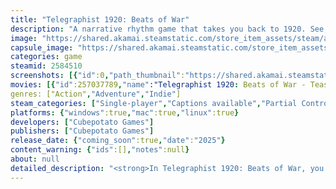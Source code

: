 ```yaml
---
title: "Telegraphist 1920: Beats of War"
description: "A narrative rhythm game that takes you back to 1920. See, hear and feel the Battle of Warsaw from a novel perspective - a war telegraphist, the crucial bond between soldiers and commanders."
image: "https://shared.akamai.steamstatic.com/store_item_assets/steam/apps/2584510/header.jpg?t=1732585687"
capsule_image: "https://shared.akamai.steamstatic.com/store_item_assets/steam/apps/2584510/acdf756598baea48cc4ce12191074b0cd4201c17/capsule_231x87.jpg?t=1732585687"
categories: game
steamid: 2584510
screenshots: [{"id":0,"path_thumbnail":"https://shared.akamai.steamstatic.com/store_item_assets/steam/apps/2584510/ss_6b05d9c3fa1d7fe6cc88826949d2ef1aed970cf8.600x338.jpg?t=1732585687","path_full":"https://shared.akamai.steamstatic.com/store_item_assets/steam/apps/2584510/ss_6b05d9c3fa1d7fe6cc88826949d2ef1aed970cf8.1920x1080.jpg?t=1732585687"},{"id":1,"path_thumbnail":"https://shared.akamai.steamstatic.com/store_item_assets/steam/apps/2584510/ss_7f99afb64056f86f5cb8d482bbd835b789043593.600x338.jpg?t=1732585687","path_full":"https://shared.akamai.steamstatic.com/store_item_assets/steam/apps/2584510/ss_7f99afb64056f86f5cb8d482bbd835b789043593.1920x1080.jpg?t=1732585687"},{"id":2,"path_thumbnail":"https://shared.akamai.steamstatic.com/store_item_assets/steam/apps/2584510/ss_ae6506076cbce32f7076a1ffba49d382d9eb8edc.600x338.jpg?t=1732585687","path_full":"https://shared.akamai.steamstatic.com/store_item_assets/steam/apps/2584510/ss_ae6506076cbce32f7076a1ffba49d382d9eb8edc.1920x1080.jpg?t=1732585687"},{"id":3,"path_thumbnail":"https://shared.akamai.steamstatic.com/store_item_assets/steam/apps/2584510/ss_74d49262217f354df9297a7f9cd2717e47cc4dd9.600x338.jpg?t=1732585687","path_full":"https://shared.akamai.steamstatic.com/store_item_assets/steam/apps/2584510/ss_74d49262217f354df9297a7f9cd2717e47cc4dd9.1920x1080.jpg?t=1732585687"},{"id":4,"path_thumbnail":"https://shared.akamai.steamstatic.com/store_item_assets/steam/apps/2584510/ss_582a5339e7a24f104fce391c536ea6fb9b2edab0.600x338.jpg?t=1732585687","path_full":"https://shared.akamai.steamstatic.com/store_item_assets/steam/apps/2584510/ss_582a5339e7a24f104fce391c536ea6fb9b2edab0.1920x1080.jpg?t=1732585687"},{"id":5,"path_thumbnail":"https://shared.akamai.steamstatic.com/store_item_assets/steam/apps/2584510/ss_3fae5139853df64c306028646da4451580166a7f.600x338.jpg?t=1732585687","path_full":"https://shared.akamai.steamstatic.com/store_item_assets/steam/apps/2584510/ss_3fae5139853df64c306028646da4451580166a7f.1920x1080.jpg?t=1732585687"},{"id":6,"path_thumbnail":"https://shared.akamai.steamstatic.com/store_item_assets/steam/apps/2584510/ss_10eb34faeaa5b93f6eed34cbed56cb9b565ce3be.600x338.jpg?t=1732585687","path_full":"https://shared.akamai.steamstatic.com/store_item_assets/steam/apps/2584510/ss_10eb34faeaa5b93f6eed34cbed56cb9b565ce3be.1920x1080.jpg?t=1732585687"}]
movies: [{"id":257037789,"name":"Telegraphist 1920: Beats of War - Teaser #2","thumbnail":"https://shared.akamai.steamstatic.com/store_item_assets/steam/apps/257037789/movie.293x165.jpg?t=1720978386","webm":{"480":"http://video.akamai.steamstatic.com/store_trailers/257037789/movie480_vp9.webm?t=1720978386","max":"http://video.akamai.steamstatic.com/store_trailers/257037789/movie_max_vp9.webm?t=1720978386"},"mp4":{"480":"http://video.akamai.steamstatic.com/store_trailers/257037789/movie480.mp4?t=1720978386","max":"http://video.akamai.steamstatic.com/store_trailers/257037789/movie_max.mp4?t=1720978386"},"highlight":true},{"id":257047940,"name":"Telegraphist 1920: Beats of War - Intro Cinematic","thumbnail":"https://shared.akamai.steamstatic.com/store_item_assets/steam/apps/257047940/movie.293x165.jpg?t=1724180779","webm":{"480":"http://video.akamai.steamstatic.com/store_trailers/257047940/movie480_vp9.webm?t=1724180779","max":"http://video.akamai.steamstatic.com/store_trailers/257047940/movie_max_vp9.webm?t=1724180779"},"mp4":{"480":"http://video.akamai.steamstatic.com/store_trailers/257047940/movie480.mp4?t=1724180779","max":"http://video.akamai.steamstatic.com/store_trailers/257047940/movie_max.mp4?t=1724180779"},"highlight":true}]
genres: ["Action","Adventure","Indie"]
steam_categories: ["Single-player","Captions available","Partial Controller Support","Includes level editor"]
platforms: {"windows":true,"mac":true,"linux":true}
developers: ["Cubepotato Games"]
publishers: ["Cubepotato Games"]
release_date: {"coming_soon":true,"date":"2025"}
content_warning: {"ids":[],"notes":null}
about: null
detailed_description: "<strong>In Telegraphist 1920: Beats of War, you're not just a player; you're the conductor of a life-and-death symphony. This immersive narrative rhythm game invites you to embrace the past and experience history like never before.</strong><h2 class=\"bb_tag\">Poland against the Red Wave</h2>Step into the year of 1920, a time when the world stood at a crossroads. The aftermath of World War I had left Europe scarred, and the winds of revolution stirred across the continent.<br><br><img class=\"bb_img\" src=\"https://shared.akamai.steamstatic.com/store_item_assets/steam/apps/2584510/extras/map_revolution.gif?t=1732585687\" /><br><br>In this era of uncertainty, the <strong>Polish-Soviet War</strong> erupted - a decisive conflict that would shape the fate of nations in the years to come. Poland found itself fighting for survival, determined to maintain its hard-fought independence in the face of the Soviet Union's red wave - a force aiming to spread communism across Europe. This conflict represented a struggle between ideologies - Poland's fight for democracy against the advancing tide of Soviet communism - a collision of beliefs that culminated in the pivotal <strong>Battle of Warsaw</strong>.<h2 class=\"bb_tag\">Feel the Beats of War</h2>Will you take part in resisting the incoming red wave? Step up as a <strong>radio telegraphist</strong> amidst the chaos of everything at once - anxiety, battle and people that you care about. YOU are the critical link between commanders and soldiers, using your mastery of <strong>Morse code</strong> and sharp rhythm to guide your side to victory.<br><br><img class=\"bb_img\" src=\"https://shared.akamai.steamstatic.com/store_item_assets/steam/apps/2584510/extras/1920-telegraphist-thunder.gif?t=1732585687\" /><h2 class=\"bb_tag\">Key Features</h2><ul class=\"bb_ul\"><li><strong>Historical Campaign</strong>: Relive the dramatic <strong>Polish-Soviet War</strong> through a gripping narrative in <strong>over 20 carefully crafted levels</strong>.<br></li><li><strong>Boss Encounters</strong>: Throughout the campaign, you will <strong>encounter multiple soviet commanders leading their armies</strong>. Jam their signals, break soviet code, or use other ways to help your troops on the frontline.<br></li><li><strong>Dynamic Gameplay</strong>: React to rapidly changing conditions, from broken machinery to fatigue that comes from endless hours of work. The fate of troops hinges on your steady hand.<br></li><li><strong>Cosmetics Inventory</strong>: Immerse yourself further in the historical narrative by <strong>customizing your room with a trove of authentic items</strong>. Each piece carries its own story, forging a connection to the past.<br></li><li><strong>Player-Made Campaigns</strong>: Create your custom campaigns using the built-in Level Editor and play all of them via the <strong>Steam Workshop</strong>.</li></ul><br>Experience a game where your keystrokes echo the bravery of polish ancestors. Serve as a safeguard, protecting Western Europe from the spread of communism. <strong>Are you ready to become a Telegraphist?</strong>"
---
```


